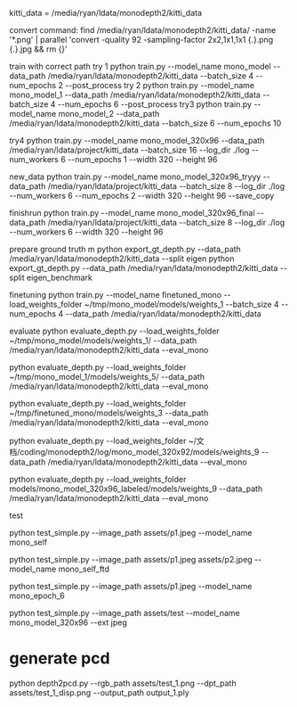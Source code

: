 kitti_data = /media/ryan/ldata/monodepth2/kitti_data

convert command:
find /media/ryan/ldata/monodepth2/kitti_data/ -name '*.png' | parallel 'convert -quality 92 -sampling-factor 2x2,1x1,1x1 {.}.png {.}.jpg && rm {}'

train with correct path
try 1
python train.py --model_name mono_model --data_path /media/ryan/ldata/monodepth2/kitti_data --batch_size 4 --num_epochs 2 --post_process
try 2
python train.py --model_name mono_model_1 --data_path /media/ryan/ldata/monodepth2/kitti_data --batch_size 4 --num_epochs 6 --post_process
try3
python train.py --model_name mono_model_2 --data_path /media/ryan/ldata/monodepth2/kitti_data --batch_size 6 --num_epochs 10

try4
python train.py --model_name mono_model_320x96 --data_path /media/ryan/ldata/project/kitti_data --batch_size 16 --log_dir ./log --num_workers 6 --num_epochs 1 --width 320 --height 96

new_data
python train.py --model_name mono_model_320x96_tryyy --data_path /media/ryan/ldata/project/kitti_data --batch_size 8 --log_dir ./log --num_workers 6 --num_epochs 2 --width 320 --height 96 --save_copy

finishrun
python train.py --model_name mono_model_320x96_final --data_path /media/ryan/ldata/project/kitti_data --batch_size 8 --log_dir ./log --num_workers 6 --width 320 --height 96

prepare ground truth m
python export_gt_depth.py --data_path /media/ryan/ldata/monodepth2/kitti_data --split eigen
python export_gt_depth.py --data_path /media/ryan/ldata/monodepth2/kitti_data --split eigen_benchmark


finetuning
python train.py --model_name finetuned_mono --load_weights_folder ~/tmp/mono_model/models/weights_1 --batch_size 4 --num_epochs 4 --data_path /media/ryan/ldata/monodepth2/kitti_data


evaluate
python evaluate_depth.py --load_weights_folder ~/tmp/mono_model/models/weights_1/ --data_path /media/ryan/ldata/monodepth2/kitti_data --eval_mono 

python evaluate_depth.py --load_weights_folder ~/tmp/mono_model_1/models/weights_5/ --data_path /media/ryan/ldata/monodepth2/kitti_data --eval_mono 

python evaluate_depth.py --load_weights_folder ~/tmp/finetuned_mono/models/weights_3 --data_path /media/ryan/ldata/monodepth2/kitti_data --eval_mono 

python evaluate_depth.py --load_weights_folder ~/文档/coding/monodepth2/log/mono_model_320x92/models/weights_9 --data_path /media/ryan/ldata/monodepth2/kitti_data --eval_mono

python evaluate_depth.py --load_weights_folder models/mono_model_320x96_labeled/models/weights_9 --data_path /media/ryan/ldata/monodepth2/kitti_data --eval_mono



test

python test_simple.py --image_path assets/p1.jpeg --model_name mono_self

python test_simple.py --image_path assets/p1.jpeg assets/p2.jpeg --model_name mono_self_ftd

python test_simple.py --image_path assets/p1.jpeg --model_name mono_epoch_6

python test_simple.py --image_path assets/test --model_name mono_model_320x96 --ext jpeg

# generate pcd
python depth2pcd.py --rgb_path assets/test_1.png --dpt_path assets/test_1_disp.png --output_path output_1.ply
